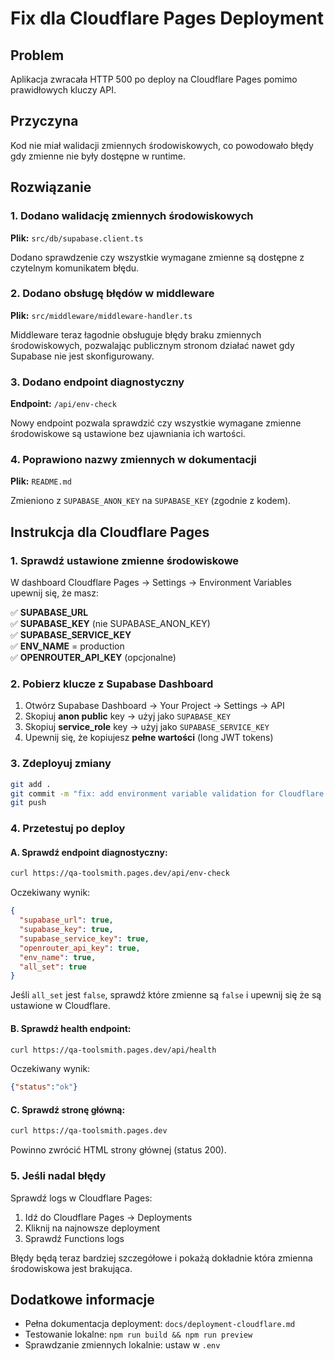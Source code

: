 # Fix dla Cloudflare Pages Deployment

## Problem
Aplikacja zwracała HTTP 500 po deploy na Cloudflare Pages pomimo prawidłowych kluczy API.

## Przyczyna
Kod nie miał walidacji zmiennych środowiskowych, co powodowało błędy gdy zmienne nie były dostępne w runtime.

## Rozwiązanie

### 1. Dodano walidację zmiennych środowiskowych

**Plik:** `src/db/supabase.client.ts`

Dodano sprawdzenie czy wszystkie wymagane zmienne są dostępne z czytelnym komunikatem błędu.

### 2. Dodano obsługę błędów w middleware

**Plik:** `src/middleware/middleware-handler.ts`

Middleware teraz łagodnie obsługuje błędy braku zmiennych środowiskowych, pozwalając publicznym stronom działać nawet gdy Supabase nie jest skonfigurowany.

### 3. Dodano endpoint diagnostyczny

**Endpoint:** `/api/env-check`

Nowy endpoint pozwala sprawdzić czy wszystkie wymagane zmienne środowiskowe są ustawione bez ujawniania ich wartości.

### 4. Poprawiono nazwy zmiennych w dokumentacji

**Plik:** `README.md`

Zmieniono z `SUPABASE_ANON_KEY` na `SUPABASE_KEY` (zgodnie z kodem).

## Instrukcja dla Cloudflare Pages

### 1. Sprawdź ustawione zmienne środowiskowe

W dashboard Cloudflare Pages → Settings → Environment Variables upewnij się, że masz:

✅ **SUPABASE_URL**  
✅ **SUPABASE_KEY** (nie SUPABASE_ANON_KEY)  
✅ **SUPABASE_SERVICE_KEY**  
✅ **ENV_NAME** = production  
✅ **OPENROUTER_API_KEY** (opcjonalne)

### 2. Pobierz klucze z Supabase Dashboard

1. Otwórz Supabase Dashboard → Your Project → Settings → API
2. Skopiuj **anon public** key → użyj jako `SUPABASE_KEY`
3. Skopiuj **service_role** key → użyj jako `SUPABASE_SERVICE_KEY`
4. Upewnij się, że kopiujesz **pełne wartości** (long JWT tokens)

### 3. Zdeployuj zmiany

```bash
git add .
git commit -m "fix: add environment variable validation for Cloudflare deployment"
git push
```

### 4. Przetestuj po deploy

#### A. Sprawdź endpoint diagnostyczny:
```bash
curl https://qa-toolsmith.pages.dev/api/env-check
```

Oczekiwany wynik:
```json
{
  "supabase_url": true,
  "supabase_key": true,
  "supabase_service_key": true,
  "openrouter_api_key": true,
  "env_name": true,
  "all_set": true
}
```

Jeśli `all_set` jest `false`, sprawdź które zmienne są `false` i upewnij się że są ustawione w Cloudflare.

#### B. Sprawdź health endpoint:
```bash
curl https://qa-toolsmith.pages.dev/api/health
```

Oczekiwany wynik:
```json
{"status":"ok"}
```

#### C. Sprawdź stronę główną:
```bash
curl https://qa-toolsmith.pages.dev
```

Powinno zwrócić HTML strony głównej (status 200).

### 5. Jeśli nadal błędy

Sprawdź logs w Cloudflare Pages:
1. Idź do Cloudflare Pages → Deployments
2. Kliknij na najnowsze deployment
3. Sprawdź Functions logs

Błędy będą teraz bardziej szczegółowe i pokażą dokładnie która zmienna środowiskowa jest brakująca.

## Dodatkowe informacje

- Pełna dokumentacja deployment: `docs/deployment-cloudflare.md`
- Testowanie lokalne: `npm run build && npm run preview`
- Sprawdzanie zmiennych lokalnie: ustaw w `.env`

